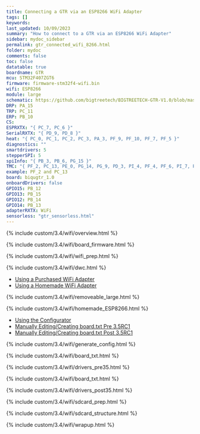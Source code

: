 ```yaml
---
title: Connecting a GTR via an ESP8266 WiFi Adapter
tags: []
keywords: 
last_updated: 10/09/2023
summary: "How to connect to a GTR via an ESP8266 WiFi Adapter"
sidebar: mydoc_sidebar
permalink: gtr_connected_wifi_8266.html
folder: mydoc
comments: false
toc: false
datatable: true
boardname: GTR
mcu: STM32F407ZGT6
firmware: firmware-stm32f4-wifi.bin
wifi: ESP8266
module: large
schematic: https://github.com/bigtreetech/BIGTREETECH-GTR-V1.0/blob/master/BTT%20GTR%20V1.0/manual/GTR%20V1.0(SCH).PDF
DRP: PA_15
TRP: PC_11
ERP: PB_10
CS:
ESPRXTX: "{ PC_7, PC_6 }"
SerialRXTX: "{ PD_9, PD_8 }"
heat: "{ PC_0, PC_1, PC_2, PC_3, PA_3, PF_9, PF_10, PF_7, PF_5 }"
diagnostics: ""
smartdrivers: 5
stepperSPI: 5
spiInfo: "{ PB_3, PB_6, PG_15 }"
TMC: "{ PF_2, PC_13, PE_0, PG_14, PG_9, PD_3, PI_4, PF_4, PF_6, PI_7, PF_12 }"
example: PF_2 and PC_13
board: biqugtr_1.0
onboardDrivers: false
GPIO15: PB_12
GPIO13: PB_15
GPIO12: PB_14
GPIO14: PB_13
adapterRXTX: WiFi
sensorless: "gtr_sensorless.html"
---
```


{% include custom/3.4/wifi/overview.html %}

{% include custom/3.4/wifi/board_firmware.html %}

{% include custom/3.4/wifi/wifi_prep.html %}

{% include custom/3.4/wifi/dwc.html %}

<ul id="profileTabs" class="nav nav-tabs">
    <li class="active"><a class="noCrossRef" href="#purchased" data-toggle="tab">Using a Purchased WiFi Adapter</a></li>
    <li><a class="noCrossRef" href="#homemade" data-toggle="tab">Using a Homemade WiFi Adapter</a></li>
</ul>
  <div class="tab-content">
<div role="tabpanel" class="tab-pane active" id="purchased" markdown="1">

{% include custom/3.4/wifi/removeable_large.html %}

</div>

<div role="tabpanel" class="tab-pane" id="homemade" markdown="1">

{% include custom/3.4/wifi/homemade_ESP8266.html %}

</div>

</div>

<ul id="profileTabs" class="nav nav-tabs">
    <li class="active"><a class="noCrossRef" href="#generate" data-toggle="tab">Using the Configurator</a></li>
    <li><a class="noCrossRef" href="#manualpre35" data-toggle="tab">Manually Editing/Creating board.txt Pre 3.5RC1</a></li>
    <li><a class="noCrossRef" href="#manualpost35" data-toggle="tab">Manually Editing/Creating board.txt Post 3.5RC1</a></li>
</ul>
  <div class="tab-content">
<div role="tabpanel" class="tab-pane active" id="generate" markdown="1">

{% include custom/3.4/wifi/generate_config.html %}

</div>

<div role="tabpanel" class="tab-pane" id="manualpre35" markdown="1">

{% include custom/3.4/wifi/board_txt.html %}

{% include custom/3.4/wifi/drivers_pre35.html %}

</div>

<div role="tabpanel" class="tab-pane" id="manualpost35" markdown="1">

{% include custom/3.4/wifi/board_txt.html %}

{% include custom/3.4/wifi/drivers_post35.html %}

</div>

</div>
{% include custom/3.4/wifi/sdcard_prep.html %}

{% include custom/3.4/wifi/sdcard_structure.html %}

{% include custom/3.4/wifi/wrapup.html %}
